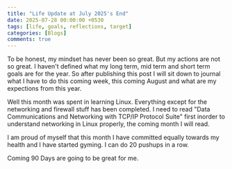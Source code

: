 ```yaml
---
title: "Life Update at July 2025's End"
date: 2025-07-28 00:00:00 +0530
tags: [life, goals, reflections, target]
categories: [Blogs]
comments: true
---
```

To be honest, my mindset has never been so great. But my actions are not so great. I haven't defined what my long term, mid term and short term goals are for the year. So after publishing this post I will sit down to journal what I have to do this coming week, this coming August and what are my expections from this year.

Well this month was spent in learning Linux. Everything except for the networking and firewall stuff has been completed. I need to read "Data Communications and Networking with TCP/IP Protocol Suite" first inorder to understand networking in Linux properly, the coming month I will read. 

I am proud of myself that this month I have committed equally towards my health and I have started gyming. I can do 20 pushups in a row. 

Coming 90 Days are going to be great for me.
